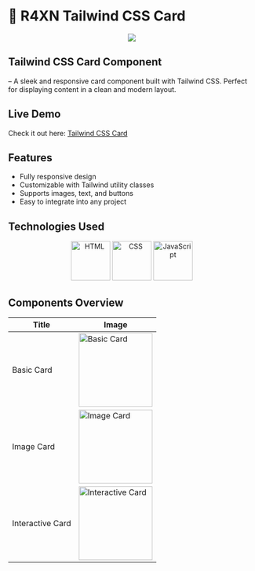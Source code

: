 # 🧬 R4XN Tailwind CSS Card 
<div align="center">
  <img src="https://github.com/um-xair/card/blob/main/assets/card-main.jpg" />
</div> 

## Tailwind CSS Card Component  
– A sleek and responsive card component built with Tailwind CSS. Perfect for displaying content in a clean and modern layout.

## Live Demo  
Check it out here: [Tailwind CSS Card](https://e-flower.netlify.app/)  

## Features
- Fully responsive design
- Customizable with Tailwind utility classes
- Supports images, text, and buttons
- Easy to integrate into any project  

## Technologies Used  

<p align="center">
  <img src="https://cdn.jsdelivr.net/gh/devicons/devicon/icons/html5/html5-original.svg" alt="HTML" width="80"/>
  <img src="https://cdn.jsdelivr.net/gh/devicons/devicon/icons/css3/css3-original.svg" alt="CSS" width="80"/>
  <img src="https://cdn.jsdelivr.net/gh/devicons/devicon/icons/javascript/javascript-original.svg" alt="JavaScript" width="80"/>
</p>

## Components Overview

| Title        | Image |
|-------------|-------|
| Basic Card  | <img src="https://via.placeholder.com/150" alt="Basic Card" width="150"> |
| Image Card  | <img src="https://via.placeholder.com/150" alt="Image Card" width="150"> |
| Interactive Card | <img src="https://via.placeholder.com/150" alt="Interactive Card" width="150"> |
